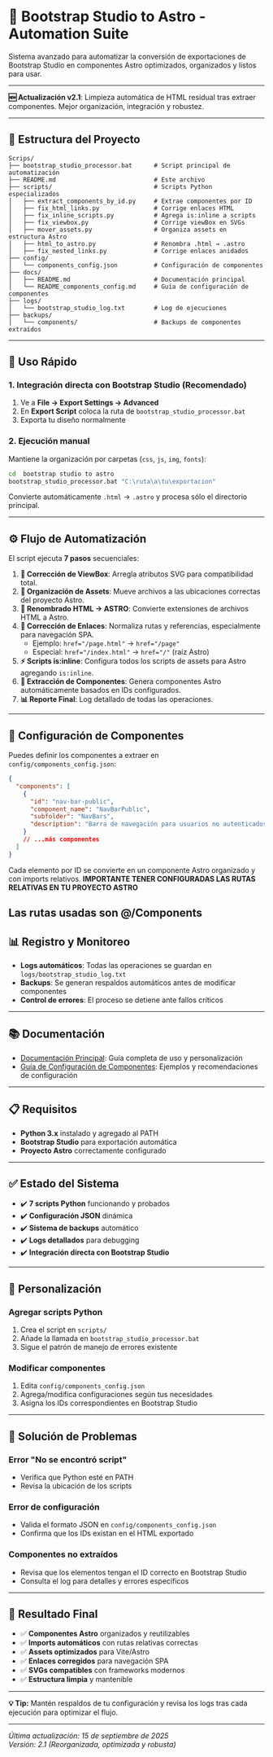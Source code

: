 # 🚀 Bootstrap Studio to Astro - Automation Suite

Sistema avanzado para automatizar la conversión de exportaciones de Bootstrap Studio en componentes Astro optimizados, organizados y listos para usar.

---

**🆕 Actualización v2.1**: Limpieza automática de HTML residual tras extraer componentes. Mejor organización, integración y robustez.

---

## 📁 Estructura del Proyecto

```
Scrips/
├── bootstrap_studio_processor.bat      # Script principal de automatización
├── README.md                           # Este archivo
├── scripts/                            # Scripts Python especializados
│   ├── extract_components_by_id.py     # Extrae componentes por ID
│   ├── fix_html_links.py               # Corrige enlaces HTML
│   ├── fix_inline_scripts.py           # Agrega is:inline a scripts
│   ├── fix_viewbox.py                  # Corrige viewBox en SVGs
│   ├── mover_assets.py                 # Organiza assets en estructura Astro
│   ├── html_to_astro.py                # Renombra .html → .astro
│   ├── fix_nested_links.py             # Corrige enlaces anidados
├── config/
│   └── components_config.json          # Configuración de componentes
├── docs/
│   ├── README.md                       # Documentación principal
│   └── README_components_config.md     # Guía de configuración de componentes
├── logs/
│   └── bootstrap_studio_log.txt        # Log de ejecuciones
├── backups/
│   └── components/                     # Backups de componentes extraídos
```

---

## 🎯 Uso Rápido

### 1. Integración directa con Bootstrap Studio (Recomendado)
1. Ve a **File → Export Settings → Advanced**
2. En **Export Script** coloca la ruta de `bootstrap_studio_processor.bat`
3. Exporta tu diseño normalmente

### 2. Ejecución manual
Mantiene la organización por carpetas (`css`, `js`, `img`, `fonts`):

```bash
cd  bootstrap studio to astro
bootstrap_studio_processor.bat "C:\ruta\a\tu\exportacion"
```
Convierte automáticamente `.html` → `.astro` y procesa sólo el directorio principal.

---

## ⚙️ Flujo de Automatización

El script ejecuta **7 pasos** secuenciales:
1. **🔧 Corrección de ViewBox**: Arregla atributos SVG para compatibilidad total.
2. **📂 Organización de Assets**: Mueve archivos a las ubicaciones correctas del proyecto Astro.
3. **🔄 Renombrado HTML → ASTRO**: Convierte extensiones de archivos HTML a Astro.
4. **🔗 Corrección de Enlaces**: Normaliza rutas y referencias, especialmente para navegación SPA.
   - Ejemplo: `href="/page.html"` → `href="/page"`
   - Especial: `href="/index.html"` → `href="/"` (raíz Astro)
5. **⚡ Scripts is:inline**: Configura todos los scripts de assets para Astro agregando `is:inline`.
6. **🧩 Extracción de Componentes**: Genera componentes Astro automáticamente basados en IDs configurados.
7. **📊 Reporte Final**: Log detallado de todas las operaciones.

---

## 🧩 Configuración de Componentes

Puedes definir los componentes a extraer en `config/components_config.json`:
```json
{
  "components": [
    {
      "id": "nav-bar-public",
      "component_name": "NavBarPublic",
      "subfolder": "NavBars",
      "description": "Barra de navegación para usuarios no autenticados"
    }
    // ...más componentes
  ]
}
```
Cada elemento por ID se convierte en un componente Astro organizado y con imports relativos.
**IMPORTANTE TENER CONFIGURADAS LAS RUTAS RELATIVAS EN TU PROYECTO ASTRO**

**Las rutas usadas son @/Components**
---

## 📊 Registro y Monitoreo

- **Logs automáticos**: Todas las operaciones se guardan en `logs/bootstrap_studio_log.txt`
- **Backups**: Se generan respaldos automáticos antes de modificar componentes
- **Control de errores**: El proceso se detiene ante fallos críticos

---

## 📚 Documentación

- [Documentación Principal](docs/README.md): Guía completa de uso y personalización
- [Guía de Configuración de Componentes](docs/README_components_config.md): Ejemplos y recomendaciones de configuración

---

## 📋 Requisitos

- **Python 3.x** instalado y agregado al PATH
- **Bootstrap Studio** para exportación automática
- **Proyecto Astro** correctamente configurado

---

## ✅ Estado del Sistema

- ✔️ **7 scripts Python** funcionando y probados
- ✔️ **Configuración JSON** dinámica
- ✔️ **Sistema de backups** automático
- ✔️ **Logs detallados** para debugging
- ✔️ **Integración directa con Bootstrap Studio**

---

## 🔧 Personalización

### Agregar scripts Python
1. Crea el script en `scripts/`
2. Añade la llamada en `bootstrap_studio_processor.bat`
3. Sigue el patrón de manejo de errores existente

### Modificar componentes
1. Edita `config/components_config.json`
2. Agrega/modifica configuraciones según tus necesidades
3. Asigna los IDs correspondientes en Bootstrap Studio

---

## 🐛 Solución de Problemas

### Error "No se encontró script"
- Verifica que Python esté en PATH
- Revisa la ubicación de los scripts

### Error de configuración
- Valida el formato JSON en `config/components_config.json`
- Confirma que los IDs existan en el HTML exportado

### Componentes no extraídos
- Revisa que los elementos tengan el ID correcto en Bootstrap Studio
- Consulta el log para detalles y errores específicos

---

## 🎉 Resultado Final

- ✅ **Componentes Astro** organizados y reutilizables
- ✅ **Imports automáticos** con rutas relativas correctas
- ✅ **Assets optimizados** para Vite/Astro
- ✅ **Enlaces corregidos** para navegación SPA
- ✅ **SVGs compatibles** con frameworks modernos
- ✅ **Estructura limpia** y mantenible

---

**💡 Tip:** Mantén respaldos de tu configuración y revisa los logs tras cada ejecución para optimizar el flujo.

---

*Última actualización: 15 de septiembre de 2025*  
*Versión: 2.1 (Reorganizada, optimizada y robusta)*

